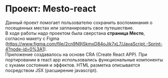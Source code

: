 # Проект: Mesto-react

Данный проект помогает пользователю сохранить воспоминания о посещенных местах или запланировать свое путешествие.  
В ходе работы надо проектом была сверстана __страница Место__, согласно макету с Figma (https://www.figma.com/file/2cn9N9jSkmxD84oJik7xL7/JavaScript.-Sprint-4?node-id=0%3A1).  
Приложение создавалось на основе CRA (Create React APP).
При портировании в react app использовались функциональные компоненты с хуками состояния и эффектов.
HTML разметка описывается посредством JSX (расширение javascript).

